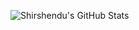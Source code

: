 <!--
**sahashirshendu/sahashirshendu** is a ✨ _special_ ✨ repository because its `README.md` (this file) appears on your GitHub profile.

Here are some ideas to get you started:

- 🔭 I’m currently working on ...
- 🌱 I’m currently learning ...
- 👯 I’m looking to collaborate on ...
- 🤔 I’m looking for help with ...
- 💬 Ask me about ...
- 📫 How to reach me: ...
- 😄 Pronouns: ...
- ⚡ Fun fact: ...
-->


![Shirshendu's GitHub Stats](https://github-readme-stats.vercel.app/api?username=sahashirshendu&count_private=true&show_icons=true&theme=radical)

